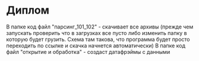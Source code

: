 # Диплом
В папке код файл "парсинг_101_102" - скачивает все архивы (прежде чем запускать проверить что в загрузках все пусто либо изменить папку в которую будет грузить. Схема там такова, что программа будет просто переходить по ссылке и скачка начнется автоматически)
В папке код файл "открытие и обработка" - создаст датафрэймы с данными 
